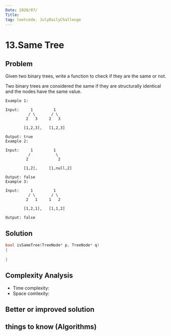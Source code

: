 ```yaml
---
Date: 2020/07/
Title: 
tag: leetcode, JulyDailyChallenge
---
```

# 13.Same Tree

## Problem
Given two binary trees, write a function to check if they are the same or not.

Two binary trees are considered the same if they are structurally identical and the nodes have the same value.
```
Example 1:

Input:     1         1
          / \       / \
         2   3     2   3

        [1,2,3],   [1,2,3]

Output: true
Example 2:

Input:     1         1
          /           \
         2             2

        [1,2],     [1,null,2]

Output: false
Example 3:

Input:     1         1
          / \       / \
         2   1     1   2

        [1,2,1],   [1,1,2]

Output: false
```
## Solution
```cpp
bool isSameTree(TreeNode* p, TreeNode* q)
{
    
}
```
## Complexity Analysis
- Time complexity:
- Space comlexity:
## Better or improved solution

## things to know (Algorithms)